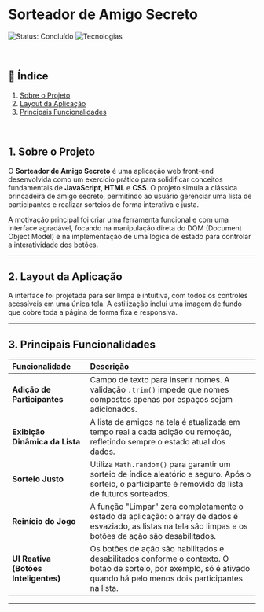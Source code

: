 # Sorteador de Amigo Secreto

![Status: Concluído](https://img.shields.io/badge/status-concluído-brightgreen)
![Tecnologias](https://img.shields.io/badge/tech-HTML%20%7C%20CSS%20%7C%20JS-yellow)

<br>

## 📜 Índice

1.  [Sobre o Projeto](#1-sobre-o-projeto)
2.  [Layout da Aplicação](#2-layout-da-aplicação)
3.  [Principais Funcionalidades](#3-principais-funcionalidades)

<br>

## 1. Sobre o Projeto

O **Sorteador de Amigo Secreto** é uma aplicação web front-end desenvolvida como um exercício prático para solidificar conceitos fundamentais de **JavaScript**, **HTML** e **CSS**. O projeto simula a clássica brincadeira de amigo secreto, permitindo ao usuário gerenciar uma lista de participantes e realizar sorteios de forma interativa e justa.

A motivação principal foi criar uma ferramenta funcional e com uma interface agradável, focando na manipulação direta do DOM (Document Object Model) e na implementação de uma lógica de estado para controlar a interatividade dos botões.

---

## 2. Layout da Aplicação

A interface foi projetada para ser limpa e intuitiva, com todos os controles acessíveis em uma única tela. A estilização inclui uma imagem de fundo que cobre toda a página de forma fixa e responsiva.

---

## 3. Principais Funcionalidades

| Funcionalidade | Descrição |
| :--- | :--- |
| **Adição de Participantes** | Campo de texto para inserir nomes. A validação `.trim()` impede que nomes compostos apenas por espaços sejam adicionados. |
| **Exibição Dinâmica da Lista**| A lista de amigos na tela é atualizada em tempo real a cada adição ou remoção, refletindo sempre o estado atual dos dados. |
| **Sorteio Justo** | Utiliza `Math.random()` para garantir um sorteio de índice aleatório e seguro. Após o sorteio, o participante é removido da lista de futuros sorteados. |
| **Reinício do Jogo** | A função "Limpar" zera completamente o estado da aplicação: o array de dados é esvaziado, as listas na tela são limpas e os botões de ação são desabilitados. |
| **UI Reativa (Botões Inteligentes)** | Os botões de ação são habilitados e desabilitados conforme o contexto. O botão de sorteio, por exemplo, só é ativado quando há pelo menos dois participantes na lista. |

---

